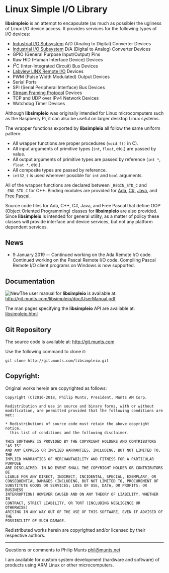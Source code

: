 Linux Simple I/O Library
========================

**libsimpleio** is an attempt to encapsulate (as much as possible) the ugliness of Linux I/O device access. It provides services for the following types of I/O devices:

-   [Industrial I/O Subsystem](https://wiki.analog.com/software/linux/docs/iio/iio) A/D (Analog to Digital) Converter Devices
-   [Industrial I/O Subsystem](https://wiki.analog.com/software/linux/docs/iio/iio) D/A (Digital to Analog) Converter Devices
-   GPIO (General Purpose Input/Output) Pins
-   Raw HID (Human Interface Device) Devices
-   I<sup>2</sup>C (Inter-Integrated Circuit) Bus Devices
-   [Labview LINX Remote I/O](https://www.labviewmakerhub.com/doku.php?id=learn:libraries:linx:spec:start) Devices
-   PWM (Pulse Width Modulated) Output Devices
-   Serial Ports
-   SPI (Serial Peripheral Interface) Bus Devices
-   [Stream Framing Protocol](http://git.munts.com/libsimpleio/doc/StreamFramingProtocol.pdf) Devices
-   TCP and UDP over IPv4 Network Devices
-   Watchdog Timer Devices

Although **libsimpleio** was originally intended for Linux microcomputers such as the Raspberry Pi, it can also be useful on larger desktop Linux systems.

The wrapper functions exported by **libsimpleio** all follow the same uniform pattern:

-   All wrapper functions are proper procedures (`void f()` in C).
-   All input arguments of primitive types (`int`, `float`, etc.) are passed by value.
-   All output arguments of primitive types are passed by reference (`int *`, `float *`, etc.).
-   All composite types are passed by reference.
-   `int32_t` is used wherever possible for `int` and `bool` arguments.

All of the wrapper functions are declared between `_BEGIN_STD_C` and `_END_STD_C` for C++. Binding modules are provided for [Ada](http://git.munts.com/libsimpleio/ada), [C\#](https://docs.microsoft.com/en-us/dotnet/csharp), [Java](http://git.munts.com/libsimpleio/java), and [Free Pascal](http://git.munts.com/libsimpleio/pascal).

Source code files for Ada, C++, C\#, Java, and Free Pascal that define OOP (Object Oriented Programming) classes for **libsimpleio** are also provided. Since **libsimpleio** is intended for general utility, as a matter of policy these classes will provide interface and device services, but not any platform dependent services.

News
----

-   9 January 2019 -- Continued working on the Ada Remote I/O code. Continued working on the Pascal Remote I/O code. Compiling Pascal Remote I/O client programs on Windows is now supported.

Documentation
-------------

![New](/icons/new.gif)The user manual for **libsimpleio** is available at: <http://git.munts.com/libsimpleio/doc/UserManual.pdf>

The man pages specifying the **libsimpleio** API are available at: [libsimpleio.html](http://git.munts.com/libsimpleio/doc/libsimpleio.html)

Git Repository
--------------

The source code is available at: <http://git.munts.com>

Use the following command to clone it:

    git clone http://git.munts.com/libsimpleio.git

Copyright:
----------

Original works herein are copyrighted as follows:


    Copyright (C)2016-2018, Philip Munts, President, Munts AM Corp.

    Redistribution and use in source and binary forms, with or without
    modification, are permitted provided that the following conditions are met:

    * Redistributions of source code must retain the above copyright notice,
      this list of conditions and the following disclaimer.

    THIS SOFTWARE IS PROVIDED BY THE COPYRIGHT HOLDERS AND CONTRIBUTORS "AS IS"
    AND ANY EXPRESS OR IMPLIED WARRANTIES, INCLUDING, BUT NOT LIMITED TO, THE
    IMPLIED WARRANTIES OF MERCHANTABILITY AND FITNESS FOR A PARTICULAR PURPOSE
    ARE DISCLAIMED. IN NO EVENT SHALL THE COPYRIGHT HOLDER OR CONTRIBUTORS BE
    LIABLE FOR ANY DIRECT, INDIRECT, INCIDENTAL, SPECIAL, EXEMPLARY, OR
    CONSEQUENTIAL DAMAGES (INCLUDING, BUT NOT LIMITED TO, PROCUREMENT OF
    SUBSTITUTE GOODS OR SERVICES; LOSS OF USE, DATA, OR PROFITS; OR BUSINESS
    INTERRUPTION) HOWEVER CAUSED AND ON ANY THEORY OF LIABILITY, WHETHER IN
    CONTRACT, STRICT LIABILITY, OR TORT (INCLUDING NEGLIGENCE OR OTHERWISE)
    ARISING IN ANY WAY OUT OF THE USE OF THIS SOFTWARE, EVEN IF ADVISED OF THE
    POSSIBILITY OF SUCH DAMAGE.

Redistributed works herein are copyrighted and/or licensed by their respective authors.

------------------------------------------------------------------------

Questions or comments to Philip Munts <phil@munts.net>

I am available for custom system development (hardware and software) of products using ARM Linux or other microcomputers.

